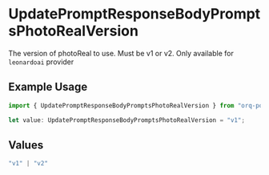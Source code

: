 # UpdatePromptResponseBodyPromptsPhotoRealVersion

The version of photoReal to use. Must be v1 or v2. Only available for `leonardoai` provider

## Example Usage

```typescript
import { UpdatePromptResponseBodyPromptsPhotoRealVersion } from "orq-poc-typescript-multi-env-version/models/operations";

let value: UpdatePromptResponseBodyPromptsPhotoRealVersion = "v1";
```

## Values

```typescript
"v1" | "v2"
```